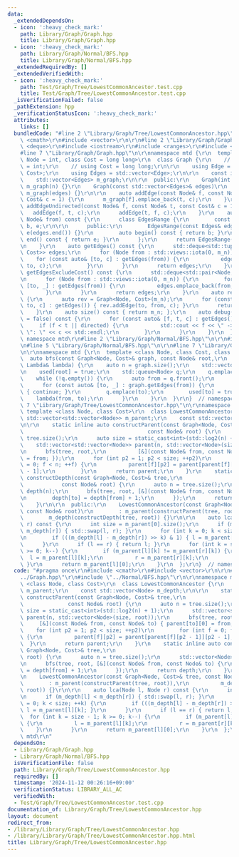 ```yaml
---
data:
  _extendedDependsOn:
  - icon: ':heavy_check_mark:'
    path: Library/Graph/Graph.hpp
    title: Library/Graph/Graph.hpp
  - icon: ':heavy_check_mark:'
    path: Library/Graph/Normal/BFS.hpp
    title: Library/Graph/Normal/BFS.hpp
  _extendedRequiredBy: []
  _extendedVerifiedWith:
  - icon: ':heavy_check_mark:'
    path: Test/Graph/Tree/LowestCommonAncestor.test.cpp
    title: Test/Graph/Tree/LowestCommonAncestor.test.cpp
  _isVerificationFailed: false
  _pathExtension: hpp
  _verificationStatusIcon: ':heavy_check_mark:'
  attributes:
    links: []
  bundledCode: "#line 2 \"Library/Graph/Tree/LowestCommonAncestor.hpp\"\n#include\
    \ <cmath>\r\n#include <vector>\r\n\r\n#line 2 \"Library/Graph/Graph.hpp\"\n#include\
    \ <deque>\r\n#include <iostream>\r\n#include <ranges>\r\n#include <tuple>\r\n\
    #line 7 \"Library/Graph/Graph.hpp\"\n\r\nnamespace mtd {\r\n  template <class\
    \ Node = int, class Cost = long long>\r\n  class Graph {\r\n    // using Node\
    \ = int;\r\n    // using Cost = long long;\r\n\r\n    using Edge = std::pair<Node,\
    \ Cost>;\r\n    using Edges = std::vector<Edge>;\r\n\r\n    const int m_n;\r\n\
    \    std::vector<Edges> m_graph;\r\n\r\n  public:\r\n    Graph(int n) : m_n(n),\
    \ m_graph(n) {}\r\n    Graph(const std::vector<Edges>& edges)\r\n        : m_n(edges.size()),\
    \ m_graph(edges) {}\r\n\r\n    auto addEdge(const Node& f, const Node& t, const\
    \ Cost& c = 1) {\r\n      m_graph[f].emplace_back(t, c);\r\n    }\r\n    auto\
    \ addEdgeUndirected(const Node& f, const Node& t, const Cost& c = 1) {\r\n   \
    \   addEdge(f, t, c);\r\n      addEdge(t, f, c);\r\n    }\r\n    auto getEdges(const\
    \ Node& from) const {\r\n      class EdgesRange {\r\n        const typename Edges::const_iterator\
    \ b, e;\r\n\r\n      public:\r\n        EdgesRange(const Edges& edges) : b(edges.begin()),\
    \ e(edges.end()) {}\r\n        auto begin() const { return b; }\r\n        auto\
    \ end() const { return e; }\r\n      };\r\n      return EdgesRange(m_graph[from]);\r\
    \n    }\r\n    auto getEdges() const {\r\n      std::deque<std::tuple<Node, Node,\
    \ Cost>> edges;\r\n      for (Node from : std::views::iota(0, m_n)) {\r\n    \
    \    for (const auto& [to, c] : getEdges(from)) {\r\n          edges.emplace_back(from,\
    \ to, c);\r\n        }\r\n      }\r\n      return edges;\r\n    }\r\n    auto\
    \ getEdgesExcludeCost() const {\r\n      std::deque<std::pair<Node, Node>> edges;\r\
    \n      for (Node from : std::views::iota(0, m_n)) {\r\n        for (const auto&\
    \ [to, _] : getEdges(from)) {\r\n          edges.emplace_back(from, to);\r\n \
    \       }\r\n      }\r\n      return edges;\r\n    }\r\n    auto reverse() const\
    \ {\r\n      auto rev = Graph<Node, Cost>(m_n);\r\n      for (const auto& [from,\
    \ to, c] : getEdges()) { rev.addEdge(to, from, c); }\r\n      return rev;\r\n\
    \    }\r\n    auto size() const { return m_n; };\r\n    auto debug(bool directed\
    \ = false) const {\r\n      for (const auto& [f, t, c] : getEdges()) {\r\n   \
    \     if (f < t || directed) {\r\n          std::cout << f << \" -> \" << t <<\
    \ \": \" << c << std::endl;\r\n        }\r\n      }\r\n    }\r\n  };\r\n}  //\
    \ namespace mtd\r\n#line 2 \"Library/Graph/Normal/BFS.hpp\"\n\r\n#include <queue>\r\
    \n#line 5 \"Library/Graph/Normal/BFS.hpp\"\n\r\n#line 7 \"Library/Graph/Normal/BFS.hpp\"\
    \n\r\nnamespace mtd {\r\n  template <class Node, class Cost, class Lambda>\r\n\
    \  auto bfs(const Graph<Node, Cost>& graph, const Node& root,\r\n           const\
    \ Lambda& lambda) {\r\n    auto n = graph.size();\r\n    std::vector<bool> used(n);\r\
    \n    used[root] = true;\r\n    std::queue<Node> q;\r\n    q.emplace(root);\r\n\
    \    while (!q.empty()) {\r\n      auto from = q.front();\r\n      q.pop();\r\n\
    \      for (const auto& [to, _] : graph.getEdges(from)) {\r\n        if (used[to])\
    \ { continue; }\r\n        q.emplace(to);\r\n        used[to] = true;\r\n    \
    \    lambda(from, to);\r\n      }\r\n    }\r\n  }\r\n}  // namespace mtd\r\n#line\
    \ 7 \"Library/Graph/Tree/LowestCommonAncestor.hpp\"\n\r\nnamespace mtd {\r\n \
    \ template <class Node, class Cost>\r\n  class LowestCommonAncestor {\r\n    const\
    \ std::vector<std::vector<Node>> m_parent;\r\n    const std::vector<Node> m_depth;\r\
    \n\r\n    static inline auto constructParent(const Graph<Node, Cost>& tree,\r\n\
    \                                       const Node& root) {\r\n      auto n =\
    \ tree.size();\r\n      auto size = static_cast<int>(std::log2(n) + 1);\r\n  \
    \    std::vector<std::vector<Node>> parent(n, std::vector<Node>(size, root));\r\
    \n      bfs(tree, root,\r\n          [&](const Node& from, const Node& to) { parent[to][0]\
    \ = from; });\r\n      for (int p2 = 1; p2 < size; ++p2)\r\n        for (int f\
    \ = 0; f < n; ++f) {\r\n          parent[f][p2] = parent[parent[f][p2 - 1]][p2\
    \ - 1];\r\n        }\r\n      return parent;\r\n    }\r\n    static inline auto\
    \ constructDepth(const Graph<Node, Cost>& tree,\r\n                          \
    \            const Node& root) {\r\n      auto n = tree.size();\r\n      std::vector<Node>\
    \ depth(n);\r\n      bfs(tree, root, [&](const Node& from, const Node& to) {\r\
    \n        depth[to] = depth[from] + 1;\r\n      });\r\n      return depth;\r\n\
    \    }\r\n\r\n  public:\r\n    LowestCommonAncestor(const Graph<Node, Cost>& tree,\
    \ const Node& root)\r\n        : m_parent(constructParent(tree, root)),\r\n  \
    \        m_depth(constructDepth(tree, root)) {}\r\n\r\n    auto lca(Node l, Node\
    \ r) const {\r\n      int size = m_parent[0].size();\r\n      if (m_depth[l] <\
    \ m_depth[r]) { std::swap(l, r); }\r\n      for (int k = 0; k < size; ++k) {\r\
    \n        if (((m_depth[l] - m_depth[r]) >> k) & 1) { l = m_parent[l][k]; }\r\n\
    \      }\r\n      if (l == r) { return l; }\r\n      for (int k = size - 1; k\
    \ >= 0; k--) {\r\n        if (m_parent[l][k] != m_parent[r][k]) {\r\n        \
    \  l = m_parent[l][k];\r\n          r = m_parent[r][k];\r\n        }\r\n     \
    \ }\r\n      return m_parent[l][0];\r\n    }\r\n  };\r\n}  // namespace mtd\r\n"
  code: "#pragma once\r\n#include <cmath>\r\n#include <vector>\r\n\r\n#include \"\
    ../Graph.hpp\"\r\n#include \"../Normal/BFS.hpp\"\r\n\r\nnamespace mtd {\r\n  template\
    \ <class Node, class Cost>\r\n  class LowestCommonAncestor {\r\n    const std::vector<std::vector<Node>>\
    \ m_parent;\r\n    const std::vector<Node> m_depth;\r\n\r\n    static inline auto\
    \ constructParent(const Graph<Node, Cost>& tree,\r\n                         \
    \              const Node& root) {\r\n      auto n = tree.size();\r\n      auto\
    \ size = static_cast<int>(std::log2(n) + 1);\r\n      std::vector<std::vector<Node>>\
    \ parent(n, std::vector<Node>(size, root));\r\n      bfs(tree, root,\r\n     \
    \     [&](const Node& from, const Node& to) { parent[to][0] = from; });\r\n  \
    \    for (int p2 = 1; p2 < size; ++p2)\r\n        for (int f = 0; f < n; ++f)\
    \ {\r\n          parent[f][p2] = parent[parent[f][p2 - 1]][p2 - 1];\r\n      \
    \  }\r\n      return parent;\r\n    }\r\n    static inline auto constructDepth(const\
    \ Graph<Node, Cost>& tree,\r\n                                      const Node&\
    \ root) {\r\n      auto n = tree.size();\r\n      std::vector<Node> depth(n);\r\
    \n      bfs(tree, root, [&](const Node& from, const Node& to) {\r\n        depth[to]\
    \ = depth[from] + 1;\r\n      });\r\n      return depth;\r\n    }\r\n\r\n  public:\r\
    \n    LowestCommonAncestor(const Graph<Node, Cost>& tree, const Node& root)\r\n\
    \        : m_parent(constructParent(tree, root)),\r\n          m_depth(constructDepth(tree,\
    \ root)) {}\r\n\r\n    auto lca(Node l, Node r) const {\r\n      int size = m_parent[0].size();\r\
    \n      if (m_depth[l] < m_depth[r]) { std::swap(l, r); }\r\n      for (int k\
    \ = 0; k < size; ++k) {\r\n        if (((m_depth[l] - m_depth[r]) >> k) & 1) {\
    \ l = m_parent[l][k]; }\r\n      }\r\n      if (l == r) { return l; }\r\n    \
    \  for (int k = size - 1; k >= 0; k--) {\r\n        if (m_parent[l][k] != m_parent[r][k])\
    \ {\r\n          l = m_parent[l][k];\r\n          r = m_parent[r][k];\r\n    \
    \    }\r\n      }\r\n      return m_parent[l][0];\r\n    }\r\n  };\r\n}  // namespace\
    \ mtd\r\n"
  dependsOn:
  - Library/Graph/Graph.hpp
  - Library/Graph/Normal/BFS.hpp
  isVerificationFile: false
  path: Library/Graph/Tree/LowestCommonAncestor.hpp
  requiredBy: []
  timestamp: '2024-11-12 00:26:16+09:00'
  verificationStatus: LIBRARY_ALL_AC
  verifiedWith:
  - Test/Graph/Tree/LowestCommonAncestor.test.cpp
documentation_of: Library/Graph/Tree/LowestCommonAncestor.hpp
layout: document
redirect_from:
- /library/Library/Graph/Tree/LowestCommonAncestor.hpp
- /library/Library/Graph/Tree/LowestCommonAncestor.hpp.html
title: Library/Graph/Tree/LowestCommonAncestor.hpp
---
```

